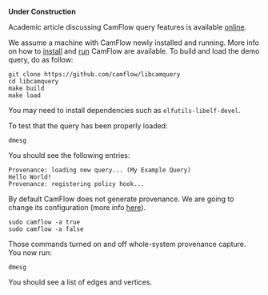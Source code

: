 **Under Construction**

Academic article discussing CamFlow query features is available [online](http://camflow.org/publications/ccs-2018.pdf).

We assume a machine with CamFlow newly installed and running. 
More info on how to [install](https://github.com/CamFlow/documentation/blob/master/docs/installation.md) and [run](https://github.com/CamFlow/documentation/blob/master/docs/tutorial.md) CamFlow are available. 
To build and load the demo query, do as follow:
```
git clone https://github.com/camflow/libcamquery
cd libcamquery
make build
make load
```

You may need to install dependencies such as `elfutils-libelf-devel`.

To test that the query has been properly loaded:
```
dmesg
```

You should see the following entries:
```
Provenance: loading new query... (My Example Query)
Hello World!
Provenance: registering policy hook...
```

By default CamFlow does not generate provenance. We are going to change its configuration (more info [here](https://github.com/CamFlow/documentation/blob/master/docs/configuration.md)).
```
sudo camflow -a true
sudo camflow -a false
```

Those commands turned on and off whole-system provenance capture. You now run:
```
dmesg
```
You should see a list of edges and vertices.
